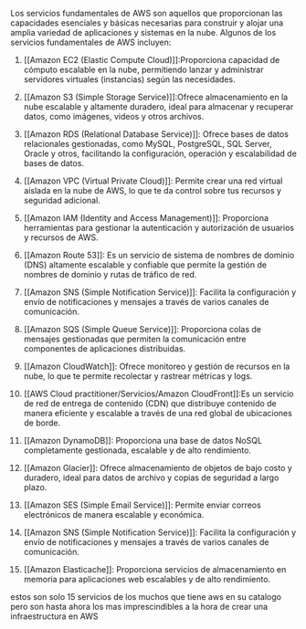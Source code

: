 Los servicios fundamentales de AWS son aquellos que proporcionan las capacidades esenciales y básicas necesarias para construir y alojar una amplia variedad de aplicaciones y sistemas en la nube. Algunos de los servicios fundamentales de AWS incluyen:

1. [[Amazon EC2 (Elastic Compute Cloud)]]:Proporciona capacidad de cómputo escalable en la nube, permitiendo lanzar y administrar servidores virtuales (instancias) según las necesidades.

2. [[Amazon S3 (Simple Storage Service)]]:Ofrece almacenamiento en la nube escalable y altamente duradero, ideal para almacenar y recuperar datos, como imágenes, videos y otros archivos.

3. [[Amazon RDS (Relational Database Service)]]: Ofrece bases de datos relacionales gestionadas, como MySQL, PostgreSQL, SQL Server, Oracle y otros, facilitando la configuración, operación y escalabilidad de bases de datos.

4. [[Amazon VPC (Virtual Private Cloud)]]: Permite crear una red virtual aislada en la nube de AWS, lo que te da control sobre tus recursos y seguridad adicional.

5. [[Amazon IAM (Identity and Access Management)]]: Proporciona herramientas para gestionar la autenticación y autorización de usuarios y recursos de AWS.

6. [[Amazon Route 53]]: Es un servicio de sistema de nombres de dominio (DNS) altamente escalable y confiable que permite la gestión de nombres de dominio y rutas de tráfico de red.

7. [[Amazon SNS (Simple Notification Service)]]: Facilita la configuración y envío de notificaciones y mensajes a través de varios canales de comunicación.

8. [[Amazon SQS (Simple Queue Service)]]: Proporciona colas de mensajes gestionadas que permiten la comunicación entre componentes de aplicaciones distribuidas.

9. [[Amazon CloudWatch]]: Ofrece monitoreo y gestión de recursos en la nube, lo que te permite recolectar y rastrear métricas y logs.

10. [[AWS Cloud practitioner/Servicios/Amazon CloudFront]]:Es un servicio de red de entrega de contenido (CDN) que distribuye contenido de manera eficiente y escalable a través de una red global de ubicaciones de borde.

11. [[Amazon DynamoDB]]: Proporciona una base de datos NoSQL completamente gestionada, escalable y de alto rendimiento.

12. [[Amazon Glacier]]: Ofrece almacenamiento de objetos de bajo costo y duradero, ideal para datos de archivo y copias de seguridad a largo plazo.

13. [[Amazon SES (Simple Email Service)]]: Permite enviar correos electrónicos de manera escalable y económica.

14. [[Amazon SNS (Simple Notification Service)]]: Facilita la configuración y envío de notificaciones y mensajes a través de varios canales de comunicación.

15. [[Amazon Elasticache]]: Proporciona servicios de almacenamiento en memoria para aplicaciones web escalables y de alto rendimiento.

estos son solo 15 servicios de los muchos que tiene aws en su catalogo pero son hasta ahora los mas imprescindibles a la hora de crear una infraestructura en AWS
